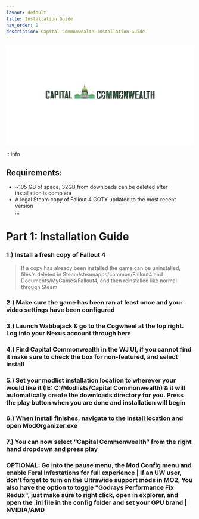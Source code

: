 ```yaml
---
layout: default
title: Installation Guide
nav_order: 2
description: Capital Commonwealth Installation Guide
---
```


![image](https://raw.githubusercontent.com/McTiddies4Lunch/CapitalCommonwealth/refs/heads/main/splash.png)

:::info
## **Requirements:**
- ~105 GB of space, 32GB from downloads can be deleted after installation is complete 
- A legal Steam copy of Fallout 4 GOTY updated to the most recent version  
:::

# **Part 1: Installation Guide**

### 1.) Install a fresh copy of Fallout 4

> If a copy has already been installed the game can be uninstalled, files's deleted in Steam/steamapps/common/Fallout4 and Documents/MyGames/Fallout4, and then reinstalled like normal through Steam

### 2.) Make sure the game has been ran at least once and your video settings have been configured

### 3.) Launch Wabbajack & go to the Cogwheel at the top right. Log into your Nexus account through here

### 4.) Find Capital Commonwealth in the WJ UI, if you cannot find it make sure to check the box for non-featured, and select install

### 5.) Set your modlist installation location to wherever your would like it (IE: C:/Modlists/Capital Commonwealth) & it will automatically create the downloads directory for you. Press the play button when you are done and installation will begin

### 6.) When Install finishes, navigate to the install location and open ModOrganizer.exe

### 7.) You can now select “Capital Commonwealth” from the right hand dropdown and press play  

### OPTIONAL: Go into the pause menu, the Mod Config menu and enable Feral Infestations for full experience | If an UW user, don't forget to turn on the Ultrawide support mods in MO2, You also have the option to toggle "Godrays Performance Fix Redux", just make sure to right click, open in explorer, and open the .ini file in the config folder and set your GPU brand | NVIDIA/AMD
